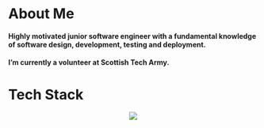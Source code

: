 # About Me

#### Highly motivated junior software engineer with a fundamental knowledge of software design, development, testing and deployment.
#### I’m currently a volunteer at Scottish Tech Army.

# Tech Stack


<p align="center">
  <a href="https://skillicons.dev">
    <img src="https://skillicons.dev/icons?i=html,js,css,mongodb,express,react,nodejs,aws" />
  </a>
</p>




<!--
**gergacio/gergacio** is a ✨ _special_ ✨ repository because its `README.md` (this file) appears on your GitHub profile.

Here are some ideas to get you started:

- 🔭 I’m currently working on ...
- 🌱 I’m currently learning ...
- 👯 I’m looking to collaborate on ...
- 🤔 I’m looking for help with ...
- 💬 Ask me about ...
- 📫 How to reach me: ...
- 😄 Pronouns: ...
- ⚡ Fun fact: ...
-->


